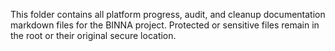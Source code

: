 This folder contains all platform progress, audit, and cleanup documentation markdown files for the BINNA project. Protected or sensitive files remain in the root or their original secure location.
